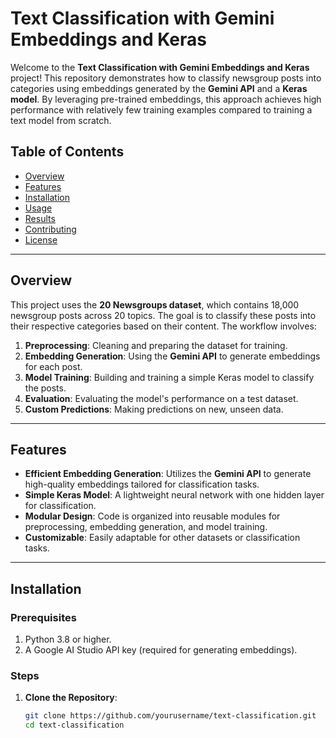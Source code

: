 # Text Classification with Gemini Embeddings and Keras

Welcome to the **Text Classification with Gemini Embeddings and Keras** project! This repository demonstrates how to classify newsgroup posts into categories using embeddings generated by the **Gemini API** and a **Keras model**. By leveraging pre-trained embeddings, this approach achieves high performance with relatively few training examples compared to training a text model from scratch.

## Table of Contents
- [Overview](#overview)
- [Features](#features)
- [Installation](#installation)
- [Usage](#usage)
- [Results](#results)
- [Contributing](#contributing)
- [License](#license)

---

## Overview

This project uses the **20 Newsgroups dataset**, which contains 18,000 newsgroup posts across 20 topics. The goal is to classify these posts into their respective categories based on their content. The workflow involves:

1. **Preprocessing**: Cleaning and preparing the dataset for training.
2. **Embedding Generation**: Using the **Gemini API** to generate embeddings for each post.
3. **Model Training**: Building and training a simple Keras model to classify the posts.
4. **Evaluation**: Evaluating the model's performance on a test dataset.
5. **Custom Predictions**: Making predictions on new, unseen data.

---

## Features

- **Efficient Embedding Generation**: Utilizes the **Gemini API** to generate high-quality embeddings tailored for classification tasks.
- **Simple Keras Model**: A lightweight neural network with one hidden layer for classification.
- **Modular Design**: Code is organized into reusable modules for preprocessing, embedding generation, and model training.
- **Customizable**: Easily adaptable for other datasets or classification tasks.

---

## Installation

### Prerequisites

1. Python 3.8 or higher.
2. A Google AI Studio API key (required for generating embeddings).

### Steps

1. **Clone the Repository**:
   ```bash
   git clone https://github.com/yourusername/text-classification.git
   cd text-classification
